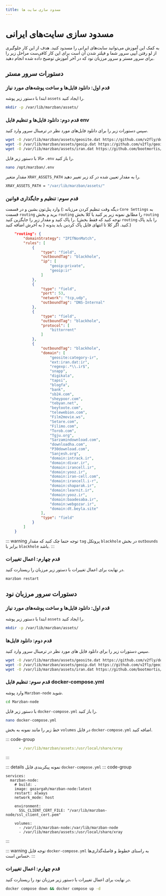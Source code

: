 ```yaml
---
title: مسدود سازی سایت ها
---
```


# مسدود سازی سایت‌های ایرانی 
به کمک این آموزش می‌توانید سایت‌های ایرانی را مسدود کنید. هدف از این کار جلوگیری از لو رفتن آیپی سرور شما و فیلتر شدن آن است برای این کار کافی‌ست مراحل زیر را برای سرور مستر و سرور مرزبان نود که در آخر آموزش توضیح داده شده انجام دهید.

## دستورات سرور مستر

### قدم اول: دانلود فایل‌ها و ساخت پوشه‌های مورد نیاز

ابتدا با دستور زیر پوشه `assets` را ایجاد کنید.

``` bash
mkdir -p /var/lib/marzban/assets/
```

### قدم دوم: دانلود فایل‌ها و تنظیم فایل env

سپس دستورات زیر را برای دانلود فایل‌های مورد نظر در ترمینال سرور وارد کنید.
``` bash
wget -O /var/lib/marzban/assets/geosite.dat https://github.com/v2fly/domain-list-community/releases/latest/download/dlc.dat
wget -O /var/lib/marzban/assets/geoip.dat https://github.com/v2fly/geoip/releases/latest/download/geoip.dat
wget -O /var/lib/marzban/assets/iran.dat https://github.com/bootmortis/iran-hosted-domains/releases/latest/download/iran.dat
```

حالا با دستور زیر فایل `.env` را باز کنید.

```bash
nano /opt/marzban/.env
```
مقدار متغیر `XRAY_ASSETS_PATH` را به مقدار تعیین شده در کد زیر تغییر دهید.

``` bash
XRAY_ASSETS_PATH = "/var/lib/marzban/assets/"
```

### قدم سوم: تنظیم و جایگذاری قوانین

دیگه وقت تنظیم کردن مرزبانه :) وارد پنل‌تون بشین و در قسمت `Core Settings` به قسمت `routing` برید و بخش `routing` را مطابق نمونه زیر پر کنید یا کلا بخش `routing` را پاک کنید و مقدار زیر را جایگزین کنید.
(توجه کنید که فقط بخش `routing` را باید پاک کنید. اگر کلا تا انتهای فایل پاک کردین باید یدونه { به آخرش اضافه کنید.)

``` json
    "routing": {
        "domainStrategy": "IPIfNonMatch",
        "rules": [
            {
                "type": "field",
                "outboundTag": "blackhole",
                "ip": [
                    "geoip:private",
                    "geoip:ir"
                ]
            },
            {
                "type": "field",
                "port": 53,
                "network": "tcp,udp",
                "outboundTag": "DNS-Internal"
            },
            {
                "type": "field",
                "outboundTag": "blackhole",
                "protocol": [
                    "bittorrent"
                ]
            },
            {
                "outboundTag": "blackhole",
                "domain": [
                    "geosite:category-ir",
                    "ext:iran.dat:ir",
                    "regexp:.*\\.ir$",
                    "snapp",
                    "digikala",
                    "tapsi",
                    "blogfa",
                    "bank",
                    "sb24.com",
                    "sheypoor.com",
                    "tebyan.net",
                    "beytoote.com",
                    "telewebion.com",
                    "Film2movie.ws",
                    "Setare.com",
                    "Filimo.com",
                    "Torob.com",
                    "Tgju.org",
                    "Sarzamindownload.com",
                    "downloadha.com",
                    "P30download.com",
                    "Sanjesh.org",
                    "domain:intrack.ir",
                    "domain:divar.ir",
                    "domain:irancell.ir",
                    "domain:yooz.ir",
                    "domain:iran-cell.com",
                    "domain:irancell.i-r",
                    "domain:shaparak.ir",
                    "domain:learnit.ir",
                    "domain:yooz.ir",
                    "domain:baadesaba.ir",
                    "domain:webgozar.ir",
                    "domain:dt.beyla.site"
                ],
                "type": "field"
            }
        ]
    }
```

::: warning توجه
حتما چک کنید که مقدار `tag` پروتکل `blackhole` در بخش `outbounds` برابر با `blackhole` باشد.
:::

### قدم چهارم: اعمال تغییرات

در نهایت برای اعمال تغییرات با دستور زیر مرزبان را ریستارت کنید.

``` bash
marzban restart
```

## دستورات سرور مرزبان نود

### قدم اول: دانلود فایل‌ها و ساخت پوشه‌های مورد نیاز

ابتدا با دستور زیر پوشه `assets` را ایجاد کنید.
``` bash
mkdir -p /var/lib/marzban/assets/
```

### قدم دوم: دانلود فایل‌ها

سپس دستورات زیر را برای دانلود فایل های مورد نظر در ترمینال سرور وارد کنید.

``` bash
wget -O /var/lib/marzban/assets/geosite.dat https://github.com/v2fly/domain-list-community/releases/latest/download/dlc.dat
wget -O /var/lib/marzban/assets/geoip.dat https://github.com/v2fly/geoip/releases/latest/download/geoip.dat
wget -O /var/lib/marzban/assets/iran.dat https://github.com/bootmortis/iran-hosted-domains/releases/latest/download/iran.dat
```

 ### قدم سوم: تنظیم فایل docker-compose.yml

 وارد پوشه `Marzban-node` شوید.

``` bash
cd Marzban-node
```

با دستور زیر فایل `docker-compose.yml` را باز کنید.

``` bash
nano docker-compose.yml
```

خط زیر را مانند نمونه به بخش `volumes` در فایل `docker-compose.yml` اضافه کنید.

::: code-group
```yml [docker-compose.yml]
      - /var/lib/marzban/assets:/usr/local/share/xray
```
:::

::: details نمونه پیکربندی فایل `docker-compose.yml`
::: code-group
```yml{13} [docker-compose.yml]
services:
  marzban-node:
    # build: .
    image: gozargah/marzban-node:latest
    restart: always
    network_mode: host

    environment:
      SSL_CLIENT_CERT_FILE: "/var/lib/marzban-node/ssl_client_cert.pem"

    volumes:
      - /var/lib/marzban-node:/var/lib/marzban-node
      - /var/lib/marzban/assets:/usr/local/share/xray
```
:::

::: warning توجه 
فایل `docker-compose.yml` به راستای خطوط و فاصله‌گذاری‌ها حساس است.
:::

### قدم چهارم: اعمال تغییرات

در نهایت برای اعمال تغییرات با دستور زیر مرزبان نود را ریستارت کنید.

``` bash
docker compose down && docker compose up -d
```
